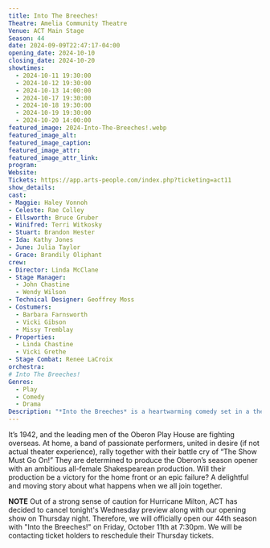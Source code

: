 ```yaml
---
title: Into The Breeches!
Theatre: Amelia Community Theatre
Venue: ACT Main Stage
Season: 44
date: 2024-09-09T22:47:17-04:00
opening_date: 2024-10-10
closing_date: 2024-10-20
showtimes:
  - 2024-10-11 19:30:00
  - 2024-10-12 19:30:00
  - 2024-10-13 14:00:00
  - 2024-10-17 19:30:00
  - 2024-10-18 19:30:00
  - 2024-10-19 19:30:00
  - 2024-10-20 14:00:00
featured_image: 2024-Into-The-Breeches!.webp
featured_image_alt: 
featured_image_caption: 
featured_image_attr: 
featured_image_attr_link: 
program:
Website: 
Tickets: https://app.arts-people.com/index.php?ticketing=act11
show_details: 
cast:
- Maggie: Haley Vonnoh
- Celeste: Rae Colley
- Ellsworth: Bruce Gruber
- Winifred: Terri Witkosky
- Stuart: Brandon Hester
- Ida: Kathy Jones
- June: Julia Taylor
- Grace: Brandily Oliphant
crew:
- Director: Linda McClane
- Stage Manager:
  - John Chastine
  - Wendy Wilson
- Technical Designer: Geoffrey Moss
- Costumers:
  - Barbara Farnsworth
  - Vicki Gibson
  - Missy Tremblay
- Properties:
  - Linda Chastine
  - Vicki Grethe
- Stage Combat: Renee LaCroix
orchestra:
# Into The Breeches!
Genres:
  - Play
  - Comedy
  - Drama
Description: "*Into the Breeches* is a heartwarming comedy set in a theatre in 1942. It examines the changing life on the home front during WWII with its play-within-a-play storyline."
---
```

 It’s 1942, and the leading men of the Oberon Play House are fighting overseas. At home, a band of passionate performers, united in desire (if not actual theater experience), rally together with their battle cry of “The Show Must Go On!” They are determined to produce the Oberon’s season opener with an ambitious all-female Shakespearean production. Will their production be a victory for the home front or an epic failure? A delightful and moving story about what happens when we all join together.

 **NOTE** Out of a strong sense of caution for Hurricane Milton, ACT has decided to cancel tonight's Wednesday preview along with our opening show on Thursday night. Therefore, we will officially open our 44th season with "Into the Breeches!" on Friday, October 11th at 7:30pm. We will be contacting ticket holders to reschedule their Thursday tickets.